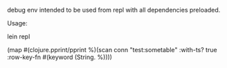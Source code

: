 debug env intended to be used from repl with all dependencies preloaded.

Usage:

lein repl

(map #(clojure.pprint/pprint %)(scan conn "test:sometable" :with-ts? true :row-key-fn #(keyword (String. %))))

